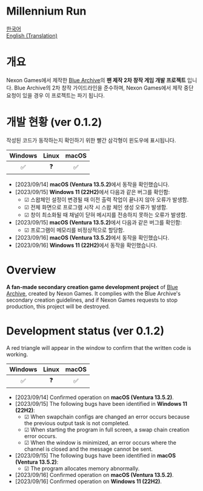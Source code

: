 # Millennium Run

[한국어](#개요) </br>
[English (Translation)](#overview) </br>

# 개요
Nexon Games에서 제작한 [Blue Archive](https://bluearchive.nexon.com/)의 <b>팬 제작 2차 창작 게임 개발 프로젝트</b> 입니다.
Blue Archive의 2차 창작 가이드라인을 준수하며, Nexon Games에서 제작 중단 요청이 있을 경우 이 프로젝트는 파기 됩니다.

# 개발 현황 (ver 0.1.2)
작성된 코드가 동작하는지 확인하기 위한 빨간 삼각형이 윈도우에 표시됩니다.

|Windows|Linux|macOS|
|:---:|:---:|:---:|
|✅|❓|✅|

- \[2023/09/14\] <b>macOS (Ventura 13.5.2)</b>에서 동작을 확인했습니다.
- \[2023/09/15\] <b>Windows 11 (22H2)</b>에서 다음과 같은 버그를 확인함:
    - ☑︎ 스왑체인 설정이 변경될 때 이전 출력 작업이 끝나지 않아 오류가 발생함.
    - ☑︎ 전체 화면으로 프로그램 시작 시 스왑 체인 생성 오류가 발생함.
    - ☑︎ 창이 최소화될 때 채널이 닫혀 메시지를 전송하지 못하는 오류가 발생함.
- \[2023/09/15\] <b>macOS (Ventura 13.5.2)</b>에서 다음과 같은 버그를 확인함:
    - ☑︎ 프로그램이 메모리를 비정상적으로 할당함.
- \[2023/09/16\] <b>macOS (Ventura 13.5.2)</b>에서 동작을 확인했습니다.
- \[2023/09/16\] <b>Windows 11 (22H2)</b>에서 동작을 확인했습니다.


# Overview
<b>A fan-made secondary creation game development project</b> of [Blue Archive](https://bluearchive.nexon.com/), created by Nexon Games. It complies with the Blue Archive's secondary creation guidelines, and if Nexon Games requests to stop production, this project will be destroyed.

# Development status (ver 0.1.2)
A red triangle will appear in the window to confirm that the written code is working.

|Windows|Linux|macOS|
|:---:|:---:|:---:|
|✅|❓|✅|

- \[2023/09/14\] Confirmed operation on <b>macOS (Ventura 13.5.2)</b>.
- \[2023/09/15\] The following bugs have been identified in <b>Windows 11 (22H2)</b>:
    - ☑︎ When swapchain configs are changed an error occurs because the previous output task is not completed.
    - ☑︎ When starting the program in full screen, a swap chain creation error occurs.
    - ☑︎ When the window is minimized, an error occurs where the channel is closed and the message cannot be sent.
- \[2023/09/15\] The following bugs have been identified in <b>macOS (Ventura 13.5.2)</b>:
    - ☑︎ The program allocates memory abnormally.
- \[2023/09/16\] Confirmed operation on <b>macOS (Ventura 13.5.2)</b>.
- \[2023/09/16\] Confirmed operation on <b>Windows 11 (22H2)</b>.
